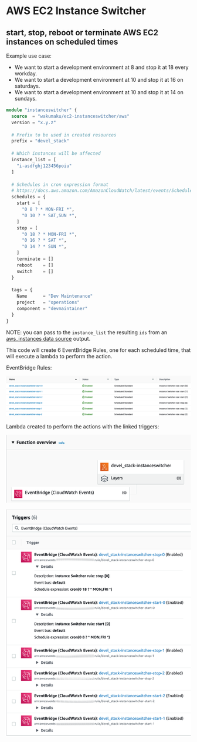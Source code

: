 # AWS EC2 Instance Switcher

## start, stop, reboot or terminate AWS EC2 instances on scheduled times

Example use case:

* We want to start a development environment at 8 and stop it at 18 every workday.
* We want to start a development environment at 10 and stop it at 16 on saturdays.
* We want to start a development environment at 10 and stop it at 14 on sundays.

```terraform
module "instanceswitcher" {
  source  = "wakumaku/ec2-instanceswitcher/aws"
  version = "x.y.z"

  # Prefix to be used in created resources
  prefix = "devel_stack"

  # Which instances will be affected
  instance_list = [
    "i-asdfghj123456poiu"
  ]

  # Schedules in cron expression format
  # https://docs.aws.amazon.com/AmazonCloudWatch/latest/events/ScheduledEvents.html#CronExpressions
  schedules = {
    start = [
      "0 8 ? * MON-FRI *",
      "0 10 ? * SAT,SUN *",
    ]
    stop = [
      "0 18 ? * MON-FRI *",
      "0 16 ? * SAT *",
      "0 14 ? * SUN *",
    ]
    terminate = []
    reboot    = []
    switch    = []
  }

  tags = {
    Name      = "Dev Maintenance"
    project   = "operations"
    component = "devmaintainer"
  }
}
```

NOTE: you can pass to the `instance_list` the resulting `ids` from an [aws_instances data source](https://registry.terraform.io/providers/hashicorp/aws/latest/docs/data-sources/instances) output.

This code will create 6 EventBridge Rules, one for each scheduled time, that will execute a lambda to perform the action.

EventBridge Rules:

![eventbridge rule list](doc/img/eventbridge_rules.png)

Lambda created to perform the actions with the linked triggers:

![function overview](doc/img/lambda_overview.png)

![function triggers](doc/img/lambda_triggers.png)
